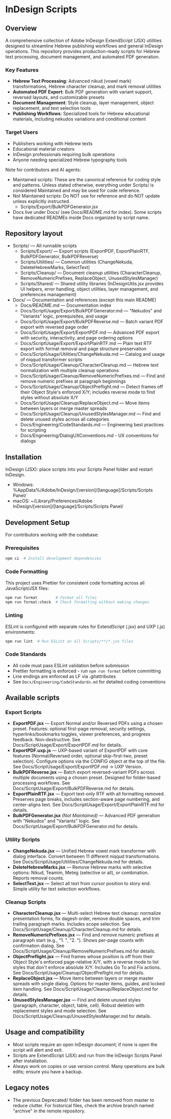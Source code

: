 # InDesign Scripts

## Overview

A comprehensive collection of Adobe InDesign ExtendScript (JSX) utilities designed to streamline Hebrew publishing workflows and general InDesign operations. This repository provides production-ready scripts for Hebrew text processing, document management, and automated PDF generation.

### Key Features

- **Hebrew Text Processing**: Advanced nikud (vowel mark) transformations, Hebrew character cleanup, and mark removal utilities
- **Automated PDF Export**: Bulk PDF generation with variant support, reversed layouts, and customizable presets
- **Document Management**: Style cleanup, layer management, object replacement, and text selection tools
- **Publishing Workflows**: Specialized tools for Hebrew educational materials, including nekudos variations and conditional content

### Target Users

- Publishers working with Hebrew texts
- Educational material creators
- InDesign professionals requiring bulk operations
- Anyone needing specialized Hebrew typography tools

Note for contributors and AI agents:
- Maintained scripts: These are the canonical reference for coding style and patterns. Unless stated otherwise, everything under Scripts/ is considered Maintained and may be used for code reference.
- Not Maintained scripts: Do NOT use for reference and do NOT update unless explicitly instructed.
  - Scripts/Export/BulkPDFGenerator.jsx
- Docs live under Docs/ (see Docs/README.md for index). Some scripts have dedicated READMEs inside Docs organized by script name.

## Repository layout
- Scripts/ — All runnable scripts
  - Scripts/Export/ — Export scripts (ExportPDF, ExportPlainRTF, BulkPDFGenerator, BulkPDFReverse)
  - Scripts/Utilities/ — Common utilities (ChangeNekuda, DeleteHebrewMarks, SelectText)
  - Scripts/Cleanup/ — Document cleanup utilities (CharacterCleanup, RemoveNumericPrefixes, ReplaceObject, UnusedStylesManager)
  - Scripts/Shared/ — Shared utility libraries (InDesignUtils.jsx provides UI helpers, error handling, object utilities, layer management, and preferences management)
- Docs/ — Documentation and references (except this main README)
  - Docs/README.md — Documentation index
  - Docs/ScriptUsage/Export/BulkPDFGenerator.md — "Nekudos" and "Variants" logic, prerequisites, and usage
  - Docs/ScriptUsage/Export/BulkPDFReverse.md — Batch variant PDF export with reversed page order
  - Docs/ScriptUsage/Export/ExportPDF.md — Advanced PDF export with security, interactivity, and page ordering options
  - Docs/ScriptUsage/Export/ExportPlainRTF.md — Plain text RTF export with format removal and page structure preservation
  - Docs/ScriptUsage/Utilities/ChangeNekuda.md — Catalog and usage of niqqud transformer scripts
  - Docs/ScriptUsage/Cleanup/CharacterCleanup.md — Hebrew text normalization with multiple cleanup operations
  - Docs/ScriptUsage/Cleanup/RemoveNumericPrefixes.md — Find and remove numeric prefixes at paragraph beginnings
  - Docs/ScriptUsage/Cleanup/ObjectPreflight.md — Detect frames off their Object Style's enforced X/Y; includes reverse mode to find styles without absolute X/Y
  - Docs/ScriptUsage/Cleanup/ReplaceObject.md — Move items between layers or merge master spreads
  - Docs/ScriptUsage/Cleanup/UnusedStylesManager.md — Find and delete unused styles across all categories
  - Docs/Engineering/CodeStandards.md — Engineering best practices for scripting
  - Docs/Engineering/DialogUXConventions.md - UX conventions for dialogs

## Installation
InDesign (JSX): place scripts into your Scripts Panel folder and restart InDesign.
- Windows: %AppData%/Adobe/InDesign/[version]/[language]/Scripts/Scripts Panel/
- macOS: ~/Library/Preferences/Adobe InDesign/[version]/[language]/Scripts/Scripts Panel/

## Development Setup
For contributors working with the codebase:

### Prerequisites
```bash
npm ci  # Install development dependencies
```

### Code Formatting
This project uses Prettier for consistent code formatting across all JavaScript/JSX files:

```bash
npm run format        # Format all files
npm run format:check  # Check formatting without making changes
```

### Linting
ESLint is configured with separate rules for ExtendScript (.jsx) and UXP (.js) environments:

```bash
npm run lint  # Run ESLint on all Scripts/**/*.jsx files
```

### Code Standards
- All code must pass ESLint validation before submission
- Prettier formatting is enforced - run `npm run format` before committing
- Line endings are enforced as LF via .gitattributes
- See `Docs/Engineering/CodeStandards.md` for detailed coding conventions

## Available scripts

### Export Scripts
- **ExportPDF.jsx** — Export Normal and/or Reversed PDFs using a chosen preset. Features: optional first-page removal, security settings, hyperlinks/bookmarks toggles, viewer preferences, and progress feedback. Non-destructive. See Docs/ScriptUsage/Export/ExportPDF.md for details.
- **ExportPDF.uxp.js** — UXP-based variant of ExportPDF with core features (Normal/Reversed order, optional skip-first-two, preset selection). Configure options via the CONFIG object at the top of the file. See Docs/ScriptUsage/Export/ExportPDF.md → UXP Version.
- **BulkPDFReverse.jsx** — Batch export reversed-variant PDFs across multiple documents using a chosen preset. Designed for folder-based processing workflows. See Docs/ScriptUsage/Export/BulkPDFReverse.md for details.
- **ExportPlainRTF.jsx** — Export text-only RTF with all formatting removed. Preserves page breaks, includes section-aware page numbering, and center-aligns text. See Docs/ScriptUsage/Export/ExportPlainRTF.md for details.
- **BulkPDFGenerator.jsx** *(Not Maintained)* — Advanced PDF generation with "Nekudos" and "Variants" logic. See Docs/ScriptUsage/Export/BulkPDFGenerator.md for details.

### Utility Scripts
- **ChangeNekuda.jsx** — Unified Hebrew vowel mark transformer with dialog interface. Convert between 11 different niqqud transformations. See Docs/ScriptUsage/Utilities/ChangeNekuda.md for details.
- **DeleteHebrewMarks.jsx** — Remove Hebrew marks with selective options: Nikud, Teamim, Meteg (selective or all), or combination. Reports removal counts.
- **SelectText.jsx** — Select all text from cursor position to story end. Simple utility for text selection workflows.

### Cleanup Scripts
- **CharacterCleanup.jsx** — Multi-select Hebrew text cleanup: normalize presentation forms, fix dagesh order, remove double spaces, and trim trailing paragraph marks. Includes scope selection. See Docs/ScriptUsage/Cleanup/CharacterCleanup.md for details.
- **RemoveNumericPrefixes.jsx** — Find and remove numeric prefixes at paragraph start (e.g., "1. ", "2. "). Shows per-page counts with confirmation dialog. See Docs/ScriptUsage/Cleanup/RemoveNumericPrefixes.md for details.
- **ObjectPreflight.jsx** — Find frames whose position is off from their Object Style's enforced page-relative X/Y, with a reverse mode to list styles that don't enforce absolute X/Y. Includes Go To and Fix actions. See Docs/ScriptUsage/Cleanup/ObjectPreflight.md for details.
- **ReplaceObject.jsx** — Move items between layers or merge master spreads with single dialog. Options for master items, guides, and locked item handling. See Docs/ScriptUsage/Cleanup/ReplaceObject.md for details.
- **UnusedStylesManager.jsx** — Find and delete unused styles (paragraph, character, object, table, cell). Robust deletion with replacement styles and mode selection. See Docs/ScriptUsage/Cleanup/UnusedStylesManager.md for details.

## Usage and compatibility
- Most scripts require an open InDesign document; if none is open the script will alert and exit.
- Scripts are ExtendScript (JSX) and run from the InDesign Scripts Panel after installation.
- Always work on copies or use version control. Many operations are bulk edits; ensure you have a backup.

## Legacy notes
- The previous Deprecated/ folder has been removed from master to reduce clutter. For historical files, check the archive branch named "archive" in the remote repository.
